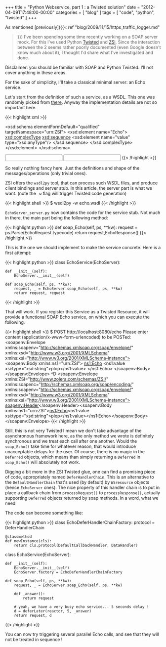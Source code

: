 +++
title = "Python Webservice, part 1 : a Twisted solution"
date = "2012-04-09T17:48:00-00:00"
categories = [ "blog" ]
tags = [ "code", "python", "twisted" ]
+++

As mentioned [previously]({{< ref "blog/2009/11/15/https_traffic_logger.md"
>}}) I've been spending some time recently working on a SOAP server mock. For
this I've used Python [Twisted](http://twistedmatrix.com) and
[ZSI](http://pywebsvcs.sourceforge.net/zsi.html). Since the interaction between
the 2 seems rather poorly documented (even Google doesn't know much about it),
I thought I'd share what I've investigated and done.

Disclaimer: you should be familiar with SOAP and Python Twisted. I'll not cover
anything in these areas.

For the sake of simplicity, I'll take a classical minimal server: an
Echo service.

Let's start from the definition of such a service, as a WSDL. This one was
randomly picked from
[there](http://www.ioncannon.net/programming/180/soap-on-the-google-app-engine-platform/).
Anyway the implementation details are not so important here.

{{< highlight xml >}}
<?xml version="1.0" encoding="UTF-8"?>
<definitions
    xmlns="http://schemas.xmlsoap.org/wsdl/"
    xmlns:soap="http://schemas.xmlsoap.org/wsdl/soap/"
    xmlns:soapenc="http://schemas.xmlsoap.org/soap/encoding/"
    xmlns:http="http://schemas.xmlsoap.org/wsdl/http/"
    xmlns:xsd="http://www.w3.org/2001/XMLSchema"
    xmlns:tns="urn:ZSI"
    targetNamespace="urn:ZSI" >
  <types>
    <xsd:schema elementFormDefault="qualified" targetNamespace="urn:ZSI">
      <xsd:element name="Echo">
        <xsd:complexType>
          <xsd:sequence>
            <xsd:element name="value" type="xsd:anyType"/>
          </xsd:sequence>
        </xsd:complexType>
      </xsd:element>
    </xsd:schema>
  </types>

  <message name="EchoRequest">
    <part name="parameters" element="tns:Echo" />
  </message>

  <message name="EchoResponse">
    <part name="parameters" element="tns:Echo"/>
  </message>
  <portType name="EchoServer">
    <operation name="Echo">
      <input message="tns:EchoRequest"/>
      <output message="tns:EchoResponse"/>
    </operation>
  </portType>

  <binding name="EchoServer" type="tns:EchoServer">
    <soap:binding style="document"
                  transport="http://schemas.xmlsoap.org/soap/http"/>
    <operation name="Echo">
      <soap:operation soapAction="Echo"/>
      <input>
        <soap:body use="literal"/>
      </input>
      <output>
        <soap:body use="literal"/>
      </output>
    </operation>
  </binding>

  <service name="EchoServer">
    <port name="EchoServer" binding="tns:EchoServer">
      <soap:address location="http://localhost:8080/echo"/>
    </port>
  </service>

</definitions>
{{< /highlight >}}

So really nothing fancy here. Just the definitions and shape of the
messages/operations (only trivial ones).

ZSI offers the `wsdl2py` tool, that can process such WSDL files, and produce
client bindings and server stub. In this article, the server part is what we
want. (note the `-w` flag will trigger Twisted code generation)

{{< highlight shell >}}
$ wsdl2py -w echo.wsdl
{{< /highlight >}}

`EchoServer_server.py` now contains the code for the service stub. Not much in
there, the main part being the following method:

{{< highlight python >}}
def soap_Echo(self, ps, **kw):
    request = ps.Parse(EchoRequest.typecode)
    return request,EchoResponse()
{{< /highlight >}}

This is the one we should implement to make the service concrete. Here is
a first attempt:

{{< highlight python >}}
class EchoService(EchoServer):

    def __init__(self):
        EchoServer.__init__(self)

    def soap_Echo(self, ps, **kw):
        request, _ = EchoServer.soap_Echo(self, ps, **kw)
        return request, request
{{< /highlight >}}

That will work. If you register this Service as a Twisted Resource, it will
provide a functional SOAP Echo service, on which you can execute the following.

{{< highlight shell >}}
$ POST http://localhost:8080/echo
Please enter content (application/x-www-form-urlencoded) to be POSTed:
<soapenv:Envelope 
    xmlns:soapenv="http://schemas.xmlsoap.org/soap/envelope/" 
    xmlns:xsd="http://www.w3.org/2001/XMLSchema" 
    xmlns:xsi="http://www.w3.org/2001/XMLSchema-instance">
  <soapenv:Body xmlns:ns1="urn:ZSI">
    <ns1:Echo>
      <ns1:value xsi:type="xsd:string">plop</ns1:value>
    </ns1:Echo>
  </soapenv:Body>
</soapenv:Envelope>
^D
<soapenv:Envelope xmlns:ZSI="http://www.zolera.com/schemas/ZSI/" xmlns:soapenc="http://schemas.xmlsoap.org/soap/encoding/" xmlns:soapenv="http://schemas.xmlsoap.org/soap/envelope/" xmlns:xsd="http://www.w3.org/2001/XMLSchema" xmlns:xsi="http://www.w3.org/2001/XMLSchema-instance">
<soapenv:Header></soapenv:Header><soapenv:Body xmlns:ns1="urn:ZSI"><ns1:Echo><ns1:value xsi:type="xsd:string">plop</ns1:value></ns1:Echo></soapenv:Body></soapenv:Envelope>
{{< /highlight >}}

Still, this is not very Twisted I mean we don't take advantage of the
asynchronous framework here, as the only method we wrote is definitely
synchronous and we treat each call after one another. Would the `soap_Echo()`
take time for whatever reason, that would introduce unacceptable delays for the
user.  Of course, there is no magic in the `Deferred` objects, which means than
simply returning a `Deferred` in `soap_Echo()` will absolutely not work.

Digging a bit more in the ZSI Twisted glue, one can find a promising piece of
code, appropriately named `DeferHandlerChain`. This is an alternative to the
`DefaultHandlerChain` that's used (by default) by `WSresource` objects (hence
`EchoServer` ones). The nice property of this handler chain is to put in place
a callback chain from `processRequest()` to `processResponse()`, actually
supporting `Deferred` objects returned by soap methods. In a word, what we need

The code can become something like:

{{< highlight python >}}
class EchoDeferHandlerChainFactory:
    protocol = DeferHandlerChain

    @classmethod
    def newInstance(cls):
        return cls.protocol(DefaultCallbackHandler, DataHandler)

class EchoService(EchoServer):

    def __init__(self):
        EchoServer.__init__(self)
        EchoServer.factory = EchoDeferHandlerChainFactory

    def soap_Echo(self, ps, **kw):
        request, _ = EchoServer.soap_Echo(self, ps, **kw)

        def _answer():
            return request

        # yeah, we have a very busy echo service... 5 seconds delay !
        d = deferLater(reactor, 5, _answer)
        return request, d
{{< /highlight >}}

You can now try triggering several parallel Echo calls, and see that they will
not be treated in sequence !
